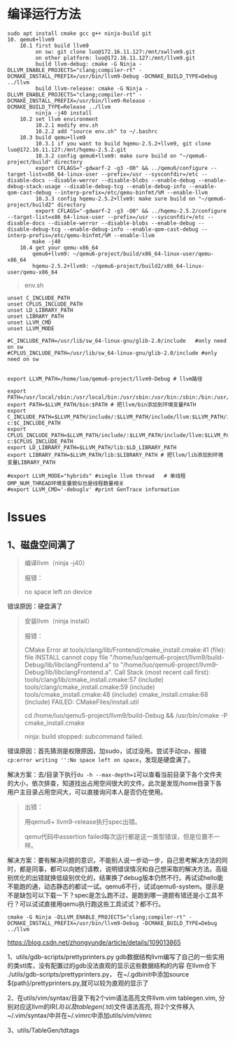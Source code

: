 # 编译运行方法

```context
sudo apt install cmake gcc g++ ninja-build git
10. qemu6+llvm9
    10.1 first build llvm9
         on sw: git clone luo@172.16.11.127:/mnt/swllvm9.git
         on other platform: luo@172.16.11.127:/mnt/llvm9.git 
         build llvm-debug: cmake -G Ninja -DLLVM_ENABLE_PROJECTS="clang;compiler-rt" -DCMAKE_INSTALL_PREFIX=/usr/bin/llvm9-Debug -DCMAKE_BUILD_TYPE=Debug ../llvm
         build llvm-release: cmake -G Ninja -DLLVM_ENABLE_PROJECTS="clang;compiler-rt" -DCMAKE_INSTALL_PREFIX=/usr/bin/llvm9-Release -DCMAKE_BUILD_TYPE=Release ../llvm
         ninja -j40 install
    10.2 set llvm environment
         10.2.1 modify env.sh 
         10.2.2 add "source env.sh" to ~/.bashrc
    10.3 build qemu+llvm9
         10.3.1 if you want to build hqemu-2.5.2+llvm9, git clone luo@172.16.11.127:/mnt/hqemu-2.5.2.git
         10.3.2 config qemu6+llvm9: make sure build on "~/qemu6-project/build" directory
         export CFLAGS="-gdwarf-2 -g3 -O0" && ../qemu6/configure --target-list=x86_64-linux-user --prefix=/usr --sysconfdir=/etc --disable-docs --disable-werror --disable-blobs --enable-debug --enable-debug-stack-usage --disable-debug-tcg --enable-debug-info --enable-qom-cast-debug --interp-prefix=/etc/qemu-binfmt/%M --enable-llvm
         10.3.3 config hqemu-2.5.2+llvm9: make sure build on "~/qemu6-project/build2" directory
         export CFLAGS="-gdwarf-2 -g3 -O0" && ../hqemu-2.5.2/configure --target-list=x86_64-linux-user --prefix=/usr --sysconfdir=/etc --disable-docs --disable-werror --disable-blobs --enable-debug --disable-debug-tcg --enable-debug-info --enable-qom-cast-debug --interp-prefix=/etc/qemu-binfmt/%M --enable-llvm
        make -j40
    10.4 get your qemu-x86_64
        qemu6+llvm9: ~/qemu6-project/build/x86_64-linux-user/qemu-x86_64
        hqemu-2.5.2+llvm9: ~/qemu6-project/build2/x86_64-linux-user/qemu-x86_64
```

> env.sh

```shell
unset C_INCLUDE_PATH
unset CPLUS_INCLUDE_PATH
unset LD_LIBRARY_PATH
unset LIBRARY_PATH
unset LLVM_CMD
unset LLVM_MODE

#C_INCLUDE_PATH=/usr/lib/sw_64-linux-gnu/glib-2.0/include   #only need on sw
#CPLUS_INCLUDE_PATH=/usr/lib/sw_64-linux-gnu/glib-2.0/include #only need on sw


export LLVM_PATH=/home/luo/qemu6-project/llvm9-Debug # llvm路径

export PATH=/usr/local/sbin:/usr/local/bin:/usr/sbin:/usr/bin:/sbin:/bin:/usr/games
export PATH=$LLVM_PATH/bin:$PATH # 把llvm/bin添加到环境变量PATH
export C_INCLUDE_PATH=$LLVM_PATH/include/:$LLVM_PATH/include/llvm:$LLVM_PATH/include/llvm-c:$C_INCLUDE_PATH
export CPLUS_INCLUDE_PATH=$LLVM_PATH/include/:$LLVM_PATH/include/llvm:$LLVM_PATH/include/llvm-c:$CPLUS_INCLUDE_PATH
export LD_LIBRARY_PATH=$LLVM_PATH/lib:$LD_LIBRARY_PATH
export LIBRARY_PATH=$LLVM_PATH/lib:$LIBRARY_PATH # 把llvm/lib添加到环境变量LIBRARY_PATH

#export LLVM_MODE="hybrids" #single llvm thread   # 单线程 OMP_NUM_THREAD环境变量貌似也是线程数量相关
#export LLVM_CMD='-debuglv' #print GenTrace information
```

# Issues

## 1、磁盘空间满了

> 编译llvm（ninja -j40）
> 
> 报错：
> 
> no space left on device 

错误原因：硬盘满了

> 安装llvm（ninja install）
> 
> 报错：
> 
> CMake Error at tools/clang/lib/Frontend/cmake_install.cmake:41 (file):
>   file INSTALL cannot copy file
>   "/home/luo/qemu6-project/llvm9/build-Debug/lib/libclangFrontend.a" to
>   "/home/luo/qemu6-project/llvm9-Debug/lib/libclangFrontend.a".
> Call Stack (most recent call first):
>   tools/clang/lib/cmake_install.cmake:57 (include)
>   tools/clang/cmake_install.cmake:59 (include)
>   tools/cmake_install.cmake:48 (include)
>   cmake_install.cmake:68 (include)
> FAILED: CMakeFiles/install.util
> 
> cd /home/luo/qemu5-project/llvm9/build-Debug && /usr/bin/cmake -P cmake_install.cmake
> 
> ninja: build stopped: subcommand failed.

错误原因：首先猜测是权限原因，加sudo，试过没用。尝试手动cp，报错`cp:error writing '':No space left on space`，发现是硬盘满了。

解决方案：去/目录下执行`du -h --max-depth=1`可以查看当前目录下各个文件夹的大小，依次排查，知道找出占用空间很大的文件。此次是发现/home目录下各用户主目录占用空间大，可以直接询问本人是否仍在使用。

> 出错：
> 
> 用qemu6+ llvm9-release执行spec出错。
> 
> qemu代码中assertion failed每次运行都是这一类型错误，但是位置不一样。

解决方案：要有解决问题的意识，不能别人说一步动一步，自己思考解决方法的同时，都是同事，都可以向她们请教，说明错误情况和自己想采取的解决方法。高级别优化的出错就换低级别优化的，结果换了debug版本仍然不行。再试试hello能不能跑的通，动态静态的都试一试。qemu6不行，试试qemu6-system。提示是不是缺包可以下载一下？spec是怎么跑不过，是跑到哪一道题有错还是小工具不行？可以试试直接用qemu执行跑这些工具试试？都不行。

```shell
cmake -G Ninja -DLLVM_ENABLE_PROJECTS="clang;compiler-rt" -DCMAKE_INSTALL_PREFIX=/usr/bin/llvm9-Debug -DCMAKE_BUILD_TYPE=Debug ../llvm
```

https://blog.csdn.net/zhongyunde/article/details/109013865

1、utils/gdb-scripts/prettyprinters.py gdb数据结构llvm编写了自己的一些实用的类stl库，没有配置过的gdb没法直观的显示这些数据结构的内容
   在llvm仓下 ./utils/gdb-scripts/prettyprinters.py， 在~/.gdbinit中添加source ${path}/prettyprinters.py,就可以较为直观的显示了

2、在utils/vim/syntax/目录下有2个vim语法高亮文件llvm.vim tablegen.vim, 分别对应这llvm的IR(*.ll)以及tablegen(*.td)文件语法高亮, 将2个文件移入~/.vim/syntax/中并在~/.vimrc中添加utils/vim/vimrc

3、utils/TableGen/tdtags

